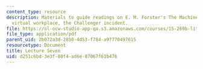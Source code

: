 ```yaml
---
content_type: resource
description: Materials to guide readings on E. M. Forster's The Machine Stops, corporate
  virtual workplace, the Challenger incident.
file: https://ol-ocw-studio-app-qa.s3.amazonaws.com/courses/15-269b-literature-ethics-and-authority-fall-2002/d251c6bd3e3f80f4ad6e87067f61b476_lecture7.pdf
file_type: application/pdf
parent_uid: 2b072a3d-2858-4d53-f784-a97770497615
resourcetype: Document
title: Lecture Seven
uid: d251c6bd-3e3f-80f4-ad6e-87067f61b476
---
```

